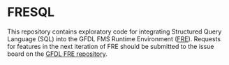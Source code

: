 # FRESQL
This repository contains exploratory code for integrating Structured Query Language (SQL) into the GFDL FMS Runtime Environment ([FRE](https://www.gfdl.noaa.gov/fre/)). Requests for features in the next iteration of FRE should be submitted to the issue board on the [GFDL FRE repository](https://github.com/NOAA-GFDL/FRE).
